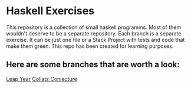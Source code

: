 # Haskell Exercises

This repository is a collection of small haskell programms. Most of them wouldn't deserve to be a separate repository. Each branch is a separate exercise. It can be just one file or a Stack Project with tests and code that make them green. This repo has been created for learning purposes.

## Here are some branches that are worth a look:

[Leap Year](https://github.com/HeeL/haskell-exercises/tree/leap-year)
[Collatz Conjecture](https://github.com/HeeL/haskell-exercises/tree/collatz-conjecture)

